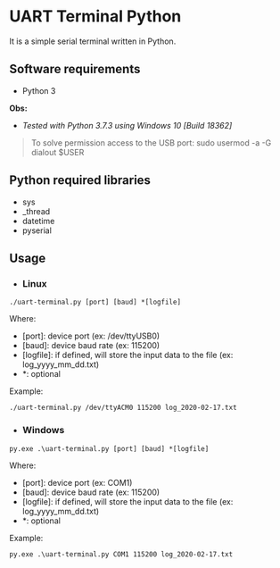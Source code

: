# UART Terminal Python

It is a simple serial terminal written in Python.

## Software requirements

- Python 3

**Obs:** 
- *Tested with Python 3.7.3 using Windows 10 [Build 18362]*

> To solve permission access to the USB port: sudo usermod -a -G dialout $USER

## Python required libraries

- sys
- _thread
- datetime
- pyserial

## Usage

- ### **Linux**

```
./uart-terminal.py [port] [baud] *[logfile]
```
Where:
- [port]: device port (ex: /dev/ttyUSB0)
- [baud]: device baud rate (ex: 115200)
- [logfile]: if defined, will store the input data to the file (ex: log_yyyy_mm_dd.txt)
- *: optional

Example:
```
./uart-terminal.py /dev/ttyACM0 115200 log_2020-02-17.txt
```

- ### **Windows**

```
py.exe .\uart-terminal.py [port] [baud] *[logfile]
```
Where:
- [port]: device port (ex: COM1)
- [baud]: device baud rate (ex: 115200)
- [logfile]: if defined, will store the input data to the file (ex: log_yyyy_mm_dd.txt)
- *: optional

Example:
```
py.exe .\uart-terminal.py COM1 115200 log_2020-02-17.txt
```

